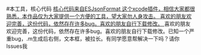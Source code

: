 
#本工具，核心代码
<a href="https://github.com/EnjoySR/ESJsonFormat-Xcode">
核心代码来自ESJsonFormat 这个xcode插件，相信大家都很熟悉，本作品仅为大家提供一个方便的工具，望大家勿人身攻击。
喜欢的朋友欢迎完善，这份代码，依然存在许多bug。喜欢的朋友自行下载修改。
</a>
<a>
喜欢的朋友欢迎完善，这份代码，依然存在许多bug。喜欢的朋友自行下载修改。已知一个严重bug，.m生成后右侧，文本框，被拉长。有同学愿意帮解决一下吗？请你Issues我
</a>
